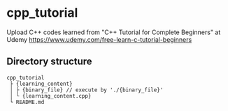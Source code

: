 # cpp_tutorial
Upload C++ codes learned from "C++ Tutorial for Complete Beginners" at Udemy
https://www.udemy.com/free-learn-c-tutorial-beginners

## Directory structure
```
cpp_tutorial
 ├ {learning_content} 
 │ ├ {binary_file} // execute by './{binary_file}'
 │ └ {learning_content.cpp}
 └ README.md
```